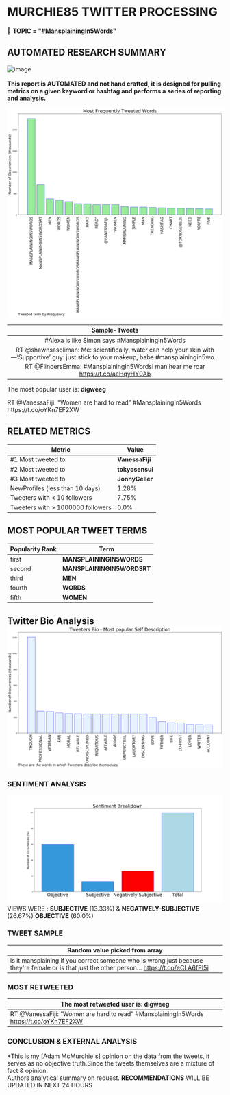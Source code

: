 # MURCHIE85 TWITTER PROCESSING 
&#x1F34E; **TOPIC = "#MansplainingIn5Words"**

## AUTOMATED RESEARCH SUMMARY

![image](https://marketingplatform.google.com/about/static/images/gmp/analytics-smb-benefit.jpg)
<br></br>
<b> This report is AUTOMATED and not hand crafted, it is designed for pulling metrics on a given keyword or hashtag and performs a series of reporting and analysis.</b>



![image](TWEETS.png)



|                **Sample-Tweets**        |
| :-------------: |
| #Alexa is like Simon says #MansplainingIn5Words |
| RT @shawnsasoliman: Me: scientifically, water can help your skin with—‘Supportive’ guy: just stick to your makeup, babe #mansplainingin5wo… |
| RT @FlindersEmma: #MansplainingIn5WordsI man hear me roar https://t.co/aeHqyHY0Ab |

The most popular user is: **digweeg**
<div class="alert alert-block alert-danger"> RT @VanessaFiji: “Women are hard to read” #MansplainingIn5Words https://t.co/oYKn7EF2XW</div>

## RELATED METRICS<br>
| Metric | Value |
| ------------- | ------------- |
| #1 Most tweeted to  | **VanessaFiji** |
| #2 Most tweeted to  | **tokyosensui** |
| #3 Most tweeted to  | **JonnyGeller** |
| NewProfiles (less than 10 days) | 1.28%  |
| Tweeters with < 10 followers  | 7.75%|
| Tweeters with > 1000000 followers  | 0.0%  |



## MOST POPULAR TWEET TERMS 


| Popularity Rank  | Term |
| ------------- | ------------- |
| first  | **MANSPLAININGIN5WORDS**  |
| second  | **MANSPLAININGIN5WORDSRT**  |
| third  | **MEN** |
| fourth  | **WORDS**  |
| fifth  | **WOMEN**  |


## Twitter Bio Analysis![image](BIO.png)
### SENTIMENT ANALYSIS
![image](sentiment.png)
VIEWS WERE : **SUBJECTIVE**  (13.33%) & **NEGATIVELY-SUBJECTIVE** (26.67%) **OBJECTIVE** (60.0%)

### TWEET SAMPLE 
| Random value picked from array |
| ------------- |
|Is it mansplaining if you correct someone who is wrong just because they're female or is that just the other person… https://t.co/eCLA6fPl5i |

### MOST RETWEETED 

| The most retweeted user is: **digweeg**  |
| ------------- |
| RT @VanessaFiji: “Women are hard to read” #MansplainingIn5Words https://t.co/oYKn7EF2XW |

### CONCLUSION & EXTERNAL ANALYSIS

*This is my [Adam McMurchie`s] opinion on the data from the tweets, it serves as no objective truth.Since the tweets themselves are a mixture of fact & opinion.<br>
Authors analytical summary on request.
**RECOMMENDATIONS** WILL BE UPDATED IN NEXT  24 HOURS <br>